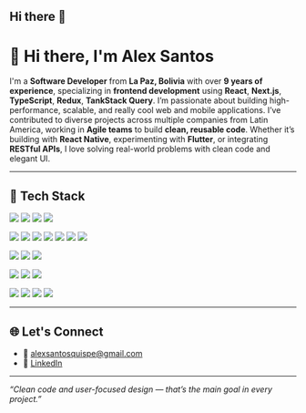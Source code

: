 ## Hi there 👋

# 👋 Hi there, I'm Alex Santos

I'm a **Software Developer** from **La Paz, Bolivia** with over **9 years of experience**, specializing in **frontend development** using **React**, **Next.js**, **TypeScript**, **Redux**, **TankStack Query**. I’m passionate about building high-performance, scalable, and really cool web and mobile applications.
I’ve contributed to diverse projects across multiple companies from Latin America, working in **Agile teams** to build **clean, reusable code**. Whether it’s building with **React Native**, experimenting with **Flutter**, or integrating **RESTful APIs**, I love solving real-world problems with clean code and elegant UI.

---

## 🧰 Tech Stack
<p>
  <img src="https://img.shields.io/badge/TypeScript-3178C6?style=for-the-badge&logo=typescript&logoColor=white" />
  <img src="https://img.shields.io/badge/JavaScript-F7DF1E?style=for-the-badge&logo=javascript&logoColor=black" />
  <img src="https://img.shields.io/badge/HTML5-E34F26?style=for-the-badge&logo=html5&logoColor=white" />
  <img src="https://img.shields.io/badge/CSS3-1572B6?style=for-the-badge&logo=css3&logoColor=white" />
</p>
<p>
  <img src="https://img.shields.io/badge/React-20232A?style=for-the-badge&logo=react&logoColor=61DAFB" />
  <img src="https://img.shields.io/badge/Next.js-000000?style=for-the-badge&logo=next.js&logoColor=white" />
  <img src="https://img.shields.io/badge/Vite-646CFF?style=for-the-badge&logo=vite&logoColor=white" />
  <img src="https://img.shields.io/badge/Redux-764ABC?style=for-the-badge&logo=redux&logoColor=white" />
  <img src="https://img.shields.io/badge/TanStack Query-FF4154?style=for-the-badge&logo=reactquery&logoColor=white" />
  <img src="https://img.shields.io/badge/TailwindCSS-06B6D4?style=for-the-badge&logo=tailwindcss&logoColor=white" />
  <img src="https://img.shields.io/badge/Styled Components-DB7093?style=for-the-badge&logo=styled-components&logoColor=white" />
</p>
<p>
  <img src="https://img.shields.io/badge/React Native-20232A?style=for-the-badge&logo=react&logoColor=61DAFB" />
  <img src="https://img.shields.io/badge/Flutter-02569B?style=for-the-badge&logo=flutter&logoColor=white" />
  <img src="https://img.shields.io/badge/Xamarin-3498DB?style=for-the-badge&logo=xamarin&logoColor=white" />
</p>
<p>
  <img src="https://img.shields.io/badge/Node.js-339933?style=for-the-badge&logo=node.js&logoColor=white" />
  <img src="https://img.shields.io/badge/Axios-5A29E4?style=for-the-badge&logo=axios&logoColor=white" />
  <img src="https://img.shields.io/badge/REST API-000000?style=for-the-badge&logo=fastapi&logoColor=white" />
</p>
<p>
  <img src="https://img.shields.io/badge/Jest-C21325?style=for-the-badge&logo=jest&logoColor=white" />
  <img src="https://img.shields.io/badge/React Testing Library-E33332?style=for-the-badge&logo=testing-library&logoColor=white" />
  <img src="https://img.shields.io/badge/GitHub Actions-2088FF?style=for-the-badge&logo=githubactions&logoColor=white" />
  <img src="https://img.shields.io/badge/Git-F05032?style=for-the-badge&logo=git&logoColor=white" />
</p>

---

## 🌐 Let's Connect

- 📧 [alexsantosquispe@gmail.com](mailto:alexsantosquispe@gmail.com)  
- 💼 [LinkedIn](https://www.linkedin.com/in/alex-santos-4151066a)

---

_“Clean code and user-focused design — that’s the main goal in every project.”_

